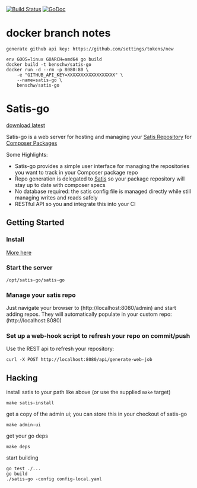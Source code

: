 [![Build Status](https://drone.io/github.com/benschw/satis-go/status.png)](https://drone.io/github.com/benschw/satis-go/latest)
[![GoDoc](http://godoc.org/github.com/benschw/satis-go?status.png)](http://godoc.org/github.com/benschw/satis-go)


# docker branch notes

	generate github api key: https://github.com/settings/tokens/new

	env GOOS=linux GOARCH=amd64 go build
	docker build -t benschw/satis-go
	docker run -d --rm -p 8080:80 \
		-e "GITHUB_API_KEY=XXXXXXXXXXXXXXXXXX" \
		--name=satis-go \
		benschw/satis-go

# Satis-go
[download latest](https://drone.io/github.com/benschw/satis-go/files)

Satis-go is a web server for hosting and managing your [Satis Repository](https://github.com/composer/satis) for [Composer Packages](https://getcomposer.org/)

Some Highlights:
* Satis-go provides a simple user interface for managing the repositories you want to track in your Composer package repo
* Repo generation is delegated to [Satis](https://github.com/composer/satis) so your package repository will stay up to date with composer specs
* No database required: the satis config file is managed directly while still managing writes and reads safely
* RESTful API so you and integrate this into your CI




## Getting Started

### Install 
[More here](http://txt.fliglio.com/satis-go/)

### Start the server

	/opt/satis-go/satis-go

### Manage your satis repo

Just navigate your browser to (http://localhost:8080/admin) and start adding repos. They will automatically populate in your custom repo: (http://localhost:8080)

### Set up a web-hook script to refresh your repo on commit/push

Use the REST api to refresh your repository:

	curl -X POST http://localhost:8080/api/generate-web-job


## Hacking

install satis to your path like above (or use the supplied `make` target)

	make satis-install

get a copy of the admin ui; you can store this in your checkout of satis-go

	make admin-ui

get your go deps

	make deps

start building

	go test ./...
	go build
	./satis-go -config config-local.yaml
